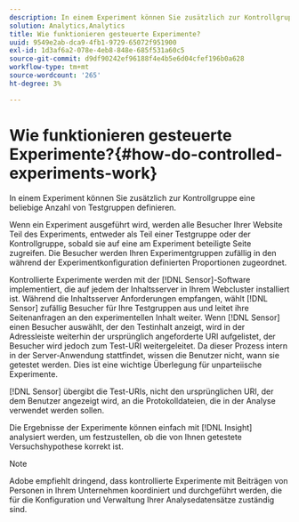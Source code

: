 ```yaml
---
description: In einem Experiment können Sie zusätzlich zur Kontrollgruppe eine beliebige Anzahl von Testgruppen definieren.
solution: Analytics,Analytics
title: Wie funktionieren gesteuerte Experimente?
uuid: 9549e2ab-dca9-4fb1-9729-65072f951900
exl-id: 1d3af6a2-078e-4eb8-848e-685f531a60c5
source-git-commit: d9df90242ef96188f4e4b5e6d04cfef196b0a628
workflow-type: tm+mt
source-wordcount: '265'
ht-degree: 3%

---
```


# Wie funktionieren gesteuerte Experimente?{#how-do-controlled-experiments-work}

In einem Experiment können Sie zusätzlich zur Kontrollgruppe eine beliebige Anzahl von Testgruppen definieren.

Wenn ein Experiment ausgeführt wird, werden alle Besucher Ihrer Website Teil des Experiments, entweder als Teil einer Testgruppe oder der Kontrollgruppe, sobald sie auf eine am Experiment beteiligte Seite zugreifen. Die Besucher werden Ihren Experimentgruppen zufällig in den während der Experimentkonfiguration definierten Proportionen zugeordnet.

Kontrollierte Experimente werden mit der [!DNL Sensor]-Software implementiert, die auf jedem der Inhaltsserver in Ihrem Webcluster installiert ist. Während die Inhaltsserver Anforderungen empfangen, wählt [!DNL Sensor] zufällig Besucher für Ihre Testgruppen aus und leitet ihre Seitenanfragen an den experimentellen Inhalt weiter. Wenn [!DNL Sensor] einen Besucher auswählt, der den Testinhalt anzeigt, wird in der Adressleiste weiterhin der ursprünglich angeforderte URI aufgelistet, der Besucher wird jedoch zum Test-URI weitergeleitet. Da dieser Prozess intern in der Server-Anwendung stattfindet, wissen die Benutzer nicht, wann sie getestet werden. Dies ist eine wichtige Überlegung für unparteiische Experimente.

[!DNL Sensor] übergibt die Test-URIs, nicht den ursprünglichen URI, der dem Benutzer angezeigt wird, an die Protokolldateien, die in der Analyse verwendet werden sollen.

Die Ergebnisse der Experimente können einfach mit [!DNL Insight] analysiert werden, um festzustellen, ob die von Ihnen getestete Versuchshypothese korrekt ist.

>[!NOTE]
>
>Adobe empfiehlt dringend, dass kontrollierte Experimente mit Beiträgen von Personen in Ihrem Unternehmen koordiniert und durchgeführt werden, die für die Konfiguration und Verwaltung Ihrer Analysedatensätze zuständig sind.
